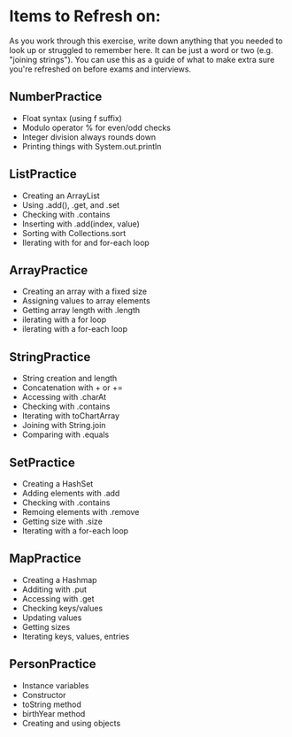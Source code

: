 # Items to Refresh on:

As you work through this exercise, write down anything that you needed to look up or struggled to remember here. It can be just a word or two (e.g. "joining strings"). You can use this as a guide of what to make extra sure you're refreshed on before exams and interviews.

## NumberPractice 

- Float syntax (using f suffix)
- Modulo operator % for even/odd checks
- Integer division always rounds down
- Printing things with System.out.println


## ListPractice

- Creating an ArrayList
- Using .add(), .get, and .set
- Checking with .contains
- Inserting with .add(index, value)
- Sorting with Collections.sort
- Ilerating with for and for-each loop

## ArrayPractice

- Creating an array with a fixed size
- Assigning values to array elements
- Getting array length with .length
- ilerating with a for loop
- ilerating with a for-each loop

## StringPractice

- String creation and length
- Concatenation with + or +=
- Accessing with .charAt
- Checking with .contains
- Iterating with toChartArray
- Joining with String.join
- Comparing with .equals

## SetPractice

- Creating a HashSet
- Adding elements with .add
- Checking with .contains
- Remoing elements with .remove
- Getting size with .size
- Iterating with a for-each loop

## MapPractice

- Creating a Hashmap
- Additing with .put
- Accessing with .get
- Checking keys/values
- Updating values
- Getting sizes
- Iterating keys, values, entries

## PersonPractice

- Instance variables
- Constructor
- toString method
- birthYear method
- Creating and using objects
